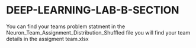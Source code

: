 # DEEP-LEARNING-LAB-B-SECTION

You can find your teams problem statment in the Neuron_Team_Assignment_Distribution_Shuffled file
you will find your team details in the assigment team.xlsx

